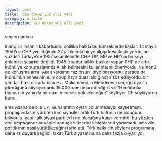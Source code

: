 ```yaml
---
layout: post
title:  bin dokuz yüz elli yedi
category: article 
description: bin dokuz yüz elli yedi
---
```


seçim namazı

inanç bir insanın kabartısıdır. politika halkta bu tümseklerde başlar. 14 mayıs 1950'de CHP yenildiğinde 27 yıl önceki bir yenilgiyi kesinleştiriyordu. bu yüzden Türkiye'de 1957 seçimlerinde CHP, DP, MP ve HP'nin bir şeyi anlaması şaşırtıcı değildi. 1945'e kadar laiklik baskısı yapan CHP de artık İnönü'ye  konuşmalarında Allah kelimesini kullanmasını öneriyordu, ve İnönü de konuşmalarını "Allah yardımcımız olsun" diye bitiriyordu. partide de İnönü'nün annesinin elini öpüp hayır duası aldığından söz ediliyordu. bir yandan bazı din adamları Hz. Muhammed'in Menderes'i seçtiği rüyaları gördüğünü söylüyorlardı. 15.000 cami inşa ettirdiğini ve "Her fabrika bacasının yanında bir cami minaresi yükseleceğini" söyleyen DP söylüyordu bunu. 

ama Adana'da bile DP, muhalefetin oyları bölünmeseydi kaybetmişti. propagandasını yürüten tüm siyasiler artık Türk halkının ne olduğunu biliyordu. yani halk siyasi partilerin ne olacağına karar vermişti. bu yüzden dini propagandalar seçim sonuçları üzerinde hiçbir etki yaratmadı. ama din, politikanın nasıl yürütüleceğini tayin etti. Türk halkı din söylemi programına daha az duyarlı değildi, fakat Türk siyaseti buna daha fazla duyarlıydı. 


